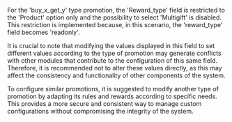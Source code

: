 For the 'buy_x_get_y' type promotion, the 'Reward_type' field is
restricted to the 'Product' option only and the possibility to select
'Multigift' is disabled. This restriction is implemented because, in
this scenario, the 'reward_type' field becomes 'readonly'.

It is crucial to note that modifying the values displayed in this field
to set different values according to the type of promotion may generate
conflicts with other modules that contribute to the configuration of
this same field. Therefore, it is recommended not to alter these values
directly, as this may affect the consistency and functionality of other
components of the system.

To configure similar promotions, it is suggested to modify another type
of promotion by adapting its rules and rewards according to specific
needs. This provides a more secure and consistent way to manage custom
configurations without compromising the integrity of the system.
